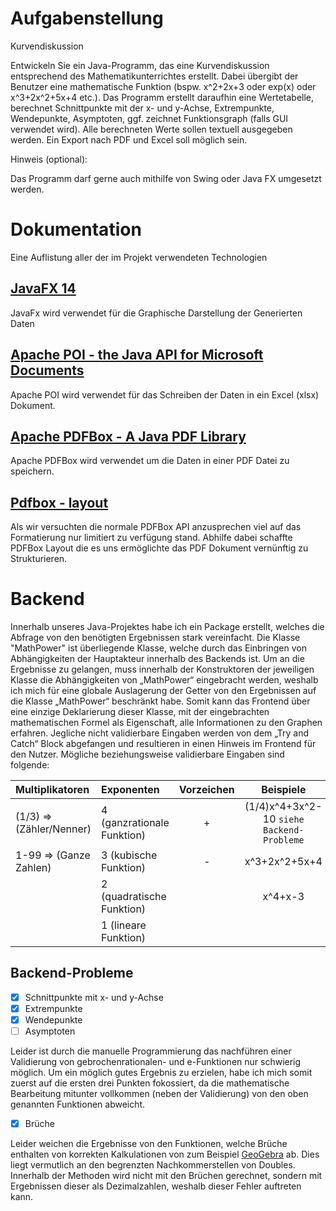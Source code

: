 
# Aufgabenstellung  
  
Kurvendiskussion  
  
Entwickeln Sie ein Java-Programm, das eine Kurvendiskussion entsprechend des Mathematikunterrichtes erstellt. Dabei übergibt der Benutzer eine mathematische Funktion (bspw. x^2+2x+3 oder exp(x) oder x^3+2x^2+5x+4 etc.). Das Programm erstellt daraufhin eine Wertetabelle, berechnet Schnittpunkte mit der x- und y-Achse, Extrempunkte, Wendepunkte, Asymptoten, ggf. zeichnet Funktionsgraph (falls GUI verwendet wird). Alle berechneten Werte sollen textuell ausgegeben werden. Ein Export nach PDF und Excel soll möglich sein.   
  
Hinweis (optional):   
 
Das Programm darf gerne auch mithilfe von Swing oder Java FX umgesetzt werden.   
  
  
# Dokumentation

Eine Auflistung aller der im Projekt verwendeten Technologien

##  [JavaFX 14](https://openjfx.io/index.html)

JavaFx wird verwendet für die Graphische Darstellung der Generierten Daten 


##  [Apache POI - the Java API for Microsoft Documents](https://poi.apache.org/index.html)

Apache POI wird verwendet für das Schreiben der Daten in ein Excel (xlsx) Dokument.

## [Apache PDFBox  - A Java PDF Library](https://pdfbox.apache.org/)

Apache PDFBox wird verwendet um die Daten in einer PDF Datei zu speichern.

## [Pdfbox - layout](https://github.com/ralfstuckert/pdfbox-layout)
Als wir versuchten die normale PDFBox API anzusprechen viel auf das Formatierung nur limitiert zu verfügung stand. Abhilfe dabei schaffte PDFBox Layout die es uns ermöglichte das PDF Dokument vernünftig zu Strukturieren.

# Backend

Innerhalb unseres Java-Projektes habe ich ein Package erstellt, welches die Abfrage von den benötigten Ergebnissen stark vereinfacht. Die Klasse "MathPower" ist überliegende Klasse, welche durch das Einbringen von Abhängigkeiten der Hauptakteur innerhalb des Backends ist. Um an die Ergebnisse zu gelangen, muss innerhalb der Konstruktoren der jeweiligen Klasse die Abhängigkeiten von „MathPower“ eingebracht werden, weshalb ich mich für eine globale Auslagerung der Getter von den Ergebnissen auf die Klasse „MathPower“ beschränkt habe. Somit kann das Frontend über eine einzige Deklarierung dieser Klasse, mit der eingebrachten mathematischen Formel als Eigenschaft, alle Informationen zu den Graphen erfahren. Jegliche nicht validierbare Eingaben werden von dem „Try and Catch“ Block abgefangen und resultieren in einen Hinweis im Frontend für den Nutzer. Mögliche beziehungsweise validierbare Eingaben sind folgende: 

| Multiplikatoren  | Exponenten | Vorzeichen | Beispiele |
| :------------- | :------------- | :-------------: | :-------------: |
| (1/3) => (Zähler/Nenner) | 4 (ganzrationale Funktion) | + | (1/4)x^4+3x^2-10 `siehe Backend-Probleme`|
| 1-99  => (Ganze Zahlen) | 3 (kubische Funktion) | - | x^3+2x^2+5x+4 |
|  | 2 (quadratische Funktion) |  | x^4+x-3 |
|  | 1 (lineare Funktion) |  |  |

## Backend-Probleme
- [x] Schnittpunkte mit x- und y-Achse
- [x] Extrempunkte
- [x] Wendepunkte
- [ ] Asymptoten

Leider ist durch die manuelle Programmierung das nachführen einer Validierung von gebrochenrationalen- und e-Funktionen nur schwierig möglich. Um ein möglich gutes Ergebnis zu erzielen, habe ich mich somit zuerst auf die ersten drei Punkten fokossiert, da die mathematische Bearbeitung mitunter vollkommen (neben der Validierung) von den oben genannten Funktionen abweicht.

- [x] Brüche

Leider weichen die Ergebnisse von den Funktionen, welche Brüche enthalten von korrekten Kalkulationen von zum Beispiel [GeoGebra](https://www.geogebra.org/graphing) ab. Dies liegt vermutlich an den begrenzten Nachkommerstellen von Doubles. Innerhalb der Methoden wird nicht mit den Brüchen gerechnet, sondern mit Ergebnissen dieser als Dezimalzahlen, weshalb dieser Fehler auftreten kann.
